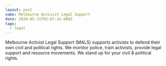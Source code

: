 ```yaml
---
layout: post
name: Melbourne Activist Legal Support
date: 2020-05-31T03:07:24.608Z
tags:
  - legal
---
```

Melbourne Activist Legal Support (MALS) supports activists to defend their own civil and political rights. We monitor police, train activists, provide legal support and resource movements. We stand up for your civil & political rights.